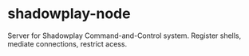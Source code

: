 # shadowplay-node
Server for Shadowplay Command-and-Control system. Register shells, mediate connections, restrict acess.
